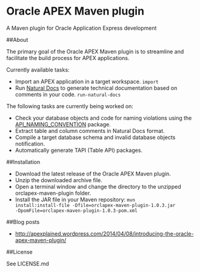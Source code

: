 Oracle APEX Maven plugin
========================

A Maven plugin for Oracle Application Express development

##About

The primary goal of the Oracle APEX Maven plugin is to streamline and facilitate the build process for APEX applications.

Currently available tasks:
* Import an APEX application in a target workspace. <code>import</code>
* Run [Natural Docs](http://www.naturaldocs.org/) to generate technical documentation based on comments in your code. <code>run-natural-docs</code>

The following tasks are currently being worked on:
* Check your database objects and code for naming violations using the [API_NAMING_CONVENTION](https://github.com/nbuytaert1/orcl-naming-convention) package.
* Extract table and column comments in Natural Docs format.
* Compile a target database schema and invalid database objects notification.
* Automatically generate TAPI (Table API) packages.

##Installation

- Download the latest release of the Oracle APEX Maven plugin.
- Unzip the downloaded archive file.
- Open a terminal window and change the directory to the unzipped orclapex-maven-plugin folder.
- Install the JAR file in your Maven repository: <code>mvn install:install-file -Dfile=orclapex-maven-plugin-1.0.3.jar -DpomFile=orclapex-maven-plugin-1.0.3-pom.xml</code>

##Blog posts

* http://apexplained.wordpress.com/2014/04/08/introducing-the-oracle-apex-maven-plugin/

##License

See LICENSE.md